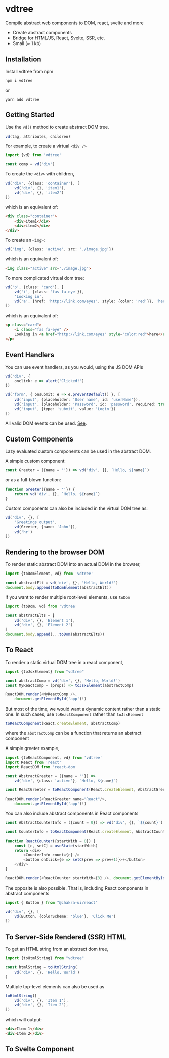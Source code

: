 # vdtree

Compile abstract web components to DOM, react, svelte and more

* Create abstract components 
* Bridge for HTML/JS, React, Svelte, SSR, etc.
* Small (~ 1 kb)

## Installation

Install vdtree from npm

```shell
npm i vdtree
```

or

```shell
yarn add vdtree
```

## Getting Started

Use the `vd()` method to create abstract DOM tree.

```typescript
vd(tag, attributes, children)
```

For example, to create a virtual `<div />`

```typescript
import {vd} from 'vdtree'

const comp = vd('div')
```

To create the `<div>` with children,

```typescript
vd('div', {class: 'container'}, [
    vd('div', {}, 'item1'),
    vd('div', {}, 'item2')
])
```

which is an equivalent of:

```html
<div class="container">
    <div>item1</div>
    <div>item2</div>
</div>
```

To create an `<img>`:

```typescript
vd('img', {class: 'active', src: './image.jpg'})
```

which is an equivalent of:

```html
<img class="active" src="./image.jpg">
```

To more complicated virtual dom tree:

```typescript
vd('p', {class: 'card'}, [
    vd('i', {class: 'fas fa-eye'}),
    'Looking in',
    vd('a', {href: 'http://link.com/eyes', style: {color: 'red'}}, 'here')
])
```

which is an equivalent of:

```html
<p class="card">
    <i class="fas fa-eye" />
    Looking in <a href="http://link.com/eyes" style="color:red">here</a>
</p>
```

## Event Handlers

You can use event handlers, as you would, using the JS DOM APIs

```typescript
vd('div', {
    onclick: e => alert('Clicked!')
})

vd('form', { onsubmit: e => e.preventDefault() }, [
    vd('input', {placeholder: 'User name', id: 'userName'}),
    vd('input', {placeholder: 'Password', id: 'password', required: true}),
    vd('input', {type: 'submit', value: 'Login'})
])
```

All valid DOM events can be used. [See](https://developer.mozilla.org/en-US/docs/Web/Events).

## Custom Components

Lazy evaluated custom components can be used in the abstract DOM.

A simple custom component:

```typescript
const Greeter = ({name = ''}) => vd('div', {}, `Hello, ${name}`)
```

or as a full-blown function:

```typescript
function Greeter({name = ''}) {
    return vd('div', {}, `Hello, ${name}`)
}
```

Custom components can also be included in the virtual DOM tree as:

```typescript
vd('div', {}, [
    'Greetings output',
    vd(Greeter, {name: 'John'}),
    vd('hr')
])
```

## Rendering to the browser DOM

To render static abstract DOM into an actual DOM in the browser,

```typescript
import {toDomElement, vd} from 'vdtree'

const abstractElt = vd('div', {}, 'Hello, World!')
document.body.append(toDomElement(abstractElt))
```

If you want to render multiple root-level elements, use `toDom`

```typescript
import {toDom, vd} from 'vdtree'

const abstractElts = [
    vd('div', {}, 'Element 1'),
    vd('div', {}, 'Element 2')
]
document.body.append(...toDom(abstractElts))
```

## To React

To render a static virtual DOM tree in a react component,

```typescript jsx
import {toJsxElement} from "vdtree"

const abstractComp = vd('div', {}, 'Hello, World!')
const MyReactComp = (props) => toJsxElement(abstractComp)

ReactDOM.render(<MyReactComp />,
    document.getElementById('app')!)
```

But most of the time, we would want a dynamic content rather than a static one.
In such cases, use `toReactComponent` rather than `toJsxElement`

```typescript
toReactComponent(React.createElement, abstractComp)
```

where the `abstractComp` can be a function that returns an abstract component

A simple greeter example,

```typescript jsx
import {toReactComponent, vd} from 'vdtree'
import React from 'react'
import ReactDOM from 'react-dom'

const AbstractGreeter = ({name = ''}) =>
    vd('div', {class: 'active'}, `Hello, ${name}`)

const ReactGreeter = toReactComponent(React.createElement, AbstractGreeter)

ReactDOM.render(<ReactGreeter name="React"/>, 
    document.getElementById('app')!)
```

You can also include abstract components in React components

```typescript jsx
const AbstractCounterInfo = ({count = 0}) => vd('div', {}, `${count}`)

const CounterInfo = toReactComponent(React.createElement, AbstractCounterInfo)

function ReactCounter({startWith = 0}) {
    const [c, setC] = useState(startWith)
    return <div>
        <CounterInfo count={c} />
        <button onClick={e => setC(prev => prev+1)}>+</button>
    </div>
}

ReactDOM.render(<ReactCounter startWith={3} />, document.getElementById('app')!)
```

The opposite is also possible. That is, including React components in abstract components

```typescript jsx
import { Button } from "@chakra-ui/react"

vd('div', {}, [
    vd(Button, {colorScheme: 'blue'}, 'Click Me')
])
```

## To Server-Side Rendered (SSR) HTML

To get an HTML string from an abstract dom tree,

```typescript
import {toHtmlString} from "vdtree"

const htmlString = toHtmlString(
    vd('div', {}, 'Hello, World')
)
```

Multiple top-level elements can also be used as

```typescript
toHtmlString([
    vd('div', {}, 'Item 1'),
    vd('div', {}, 'Item 2'),
])
```

which will output:

```html
<div>Item 1</div>
<div>Item 2</div>
```

## To Svelte Component

